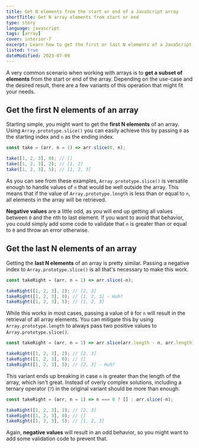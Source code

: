 ```yaml
---
title: Get N elements from the start or end of a JavaScript array
shortTitle: Get N array elements from start or end
type: story
language: javascript
tags: [array]
cover: interior-7
excerpt: Learn how to get the first or last N elements of a JavaScript array, using `Array.prototype.slice()`.
listed: true
dateModified: 2023-07-09
---
```


A very common scenario when working with arrays is to **get a subset of elements** from the start or end of the array. Depending on the use-case and the desired result, there are a few variants of this operation that might fit your needs.

## Get the first N elements of an array

Starting simple, you might want to get the **first N elements** of an array. Using `Array.prototype.slice()` you can easily achieve this by passing `0` as the starting index and `n` as the ending index.

```js
const take = (arr, n = 1) => arr.slice(0, n);

take([1, 2, 3], 0); // []
take([1, 2, 3], 2); // [1, 2]
take([1, 2, 3], 5); // [1, 2, 3]
```

As you can see from these examples, `Array.prototype.slice()` is versatile enough to handle values of `n` that would be well outside the array. This means that if the value of `Array.prototype.length` is less than or equal to `n`, all elements in the array will be retrieved.

**Negative values** are a little odd, as you will end up getting all values between `0` and the nth to last element. If you want to avoid that behavior, you could simply add some code to validate that `n` is greater than or equal to `0` and throw an error otherwise.

## Get the last N elements of an array

Getting the **last N elements** of an array is pretty similar. Passing a negative index to `Array.prototype.slice()` is all that's necessary to make this work.

```js
const takeRight = (arr, n = 1) => arr.slice(-n);

takeRight([1, 2, 3], 2); // [2, 3]
takeRight([1, 2, 3], 0); // [1, 2, 3] - Huh?
takeRight([1, 2, 3], 5); // [1, 2, 3]
```

While this works in most cases, passing a value of `0` for `n` will result in the retrieval of all array elements. You can mitigate this by using `Array.prototype.length` to always pass two positive values to `Array.prototype.slice()`.

```js
const takeRight = (arr, n = 1) => arr.slice(arr.length - n, arr.length);

takeRight([1, 2, 3], 2); // [2, 3]
takeRight([1, 2, 3], 0); // []
takeRight([1, 2, 3], 5); // [2, 3] - Huh?
```

This variant ends up breaking in case `n` is greater than the length of the array, which isn't great. Instead of overly complex solutions, including a ternary operator (`?`) in the original variant should be more than enough.

```js
const takeRight = (arr, n = 1) => n === 0 ? [] : arr.slice(-n);

takeRight([1, 2, 3], 2); // [2, 3]
takeRight([1, 2, 3], 0); // []
takeRight([1, 2, 3], 5); // [1, 2, 3]
```

Again, **negative values** will result in an odd behavior, so you might want to add some validation code to prevent that.
